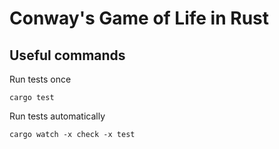 # Conway's Game of Life in Rust

## Useful commands

Run tests once

    cargo test

Run tests automatically

    cargo watch -x check -x test
